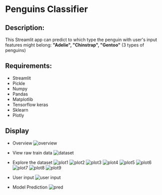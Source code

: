 # Penguins Classifier
## Description:
This Streamlit app can predict to which type the penguin with user's input features might belong: **"Adelie", "Chinstrap", "Gentoo"** (3 types of penguins)

## Requirements:
  - Streamlit
  - Pickle
  - Numpy
  - Pandas
  - Matplotlib
  - Tensorflow keras
  - Sklearn
  - Plotly
  
## Display
- Overview
![overview](https://user-images.githubusercontent.com/117391498/234357590-98ad62c7-e3a9-49d2-9dd0-8569d547adb0.jpeg)

- View raw train data
![dataset](https://user-images.githubusercontent.com/117391498/234357615-e3c18e58-e2ad-4880-8e0a-4c3b98a95c05.jpeg)

- Explore the dataset
![plot1](https://user-images.githubusercontent.com/117391498/234357700-07642024-f53c-4567-9584-30a0c5622625.jpeg)
![plot2](https://user-images.githubusercontent.com/117391498/234357703-678987ea-cf0a-40b1-a25d-34f1c76b6307.jpeg)
![plot3](https://user-images.githubusercontent.com/117391498/234357705-bb65ad06-7b30-456c-a91e-dcd7a1ac8fd4.jpeg)
![plot4](https://user-images.githubusercontent.com/117391498/234357708-50674a72-003f-46dd-bec5-831973765346.jpeg)
![plot5](https://user-images.githubusercontent.com/117391498/234357711-cf51bb8f-55fc-4310-9c0a-48d34e1d6e36.jpeg)
![plot6](https://user-images.githubusercontent.com/117391498/234357716-2e767104-359a-4a32-abd2-4fe6648a0389.jpeg)
![plot7](https://user-images.githubusercontent.com/117391498/234357721-9369dedb-2c6c-4e00-bed6-e61c567960fd.jpeg)
![plot8](https://user-images.githubusercontent.com/117391498/234357726-e399f897-2046-4b58-b251-968e3bd54048.jpeg)
![plot9](https://user-images.githubusercontent.com/117391498/234357694-9caf0388-fb22-44e7-baf5-0eb224518db7.jpeg)

- User input
![user input](https://user-images.githubusercontent.com/117391498/234357793-bffd2833-a49c-4466-9c93-6baa4740337d.jpeg)

- Model Prediction
![pred](https://user-images.githubusercontent.com/117391498/234357838-ea58e3ca-facb-4948-adf9-a75006cae51b.jpeg)
